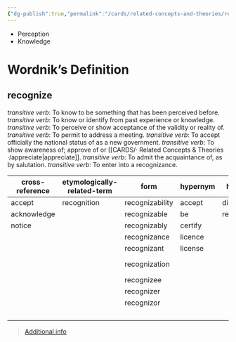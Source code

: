 ```yaml
---
{"dg-publish":true,"permalink":"/cards/related-concepts-and-theories/recognition/","created":"2023-02-27T19:10:22.852+01:00","updated":"2023-05-10T21:23:08.766+02:00"}
---
```


- Perception
- Knowledge

# Wordnik’s Definition 
## recognize
*transitive verb*: To know to be something that has been perceived before.
*transitive verb*: To know or identify from past experience or knowledge.
*transitive verb*: To perceive or show acceptance of the validity or reality of.
*transitive verb*: To permit to address a meeting.
*transitive verb*: To accept officially the national status of as a new government.
*transitive verb*: To show awareness of; approve of or [[CARDS/· Related Concepts & Theories ·/appreciate\|appreciate]].
*transitive verb*: To admit the acquaintance of, as by salutation.
*transitive verb*: To enter into a recognizance.

| cross-reference |etymologically-related-term |form |hypernym |hyponym |rhyme |same-context |synonym |variant |verb-form |
| --- | --- | --- | --- | --- | --- | --- | --- | --- | --- |
| accept | recognition | recognizability | accept | discriminate | misrecognize | 25-pair | accept | recognise | recognized |
| acknowledge |  | recognizable | be | resolve |  | AZ | acknowledge |  | recognizes |
| notice |  | recognizably | certify |  |  | andwhether | acknowledge |  | recognizing |
|  |  | recognizance | licence |  |  | archangelic | admit |  |  |
|  |  | recognizant | license |  |  | ghastliest | agree |  |  |
|  |  | recognization |  |  |  | hall-marked | agree provisionally |  |  |
|  |  | recognizee |  |  |  | ofcabinet | allow |  |  |
|  |  | recognizer |  |  |  | pre-exilic | allow |  |  |
|  |  | recognizor |  |  |  | scenical | appreciate |  |  |
|  |  |  |  |  |  | starships' | apprehend |  |  |

> [Additional info](https://www.wordnik.com/words/recognize)